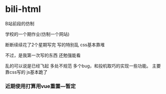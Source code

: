 # bili-html
B站前段的仿制

学校的一个期作业(仿制一个网站)

断断续续花了2个星期写完
写的特别乱 css基本靠堆

不过，是我第一次写的东西 还勉强能看

乱的可以说是已经飞起 多处不规范 多个bug，和投机取巧的实现一些功能。
主要靠css写的 js基本跪了

### 近期使用打算用vue重置—暂定